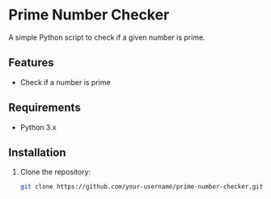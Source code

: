 # Prime Number Checker

A simple Python script to check if a given number is prime.

## Features

- Check if a number is prime

## Requirements

- Python 3.x

## Installation

1. Clone the repository:
   ```bash
   git clone https://github.com/your-username/prime-number-checker.git
